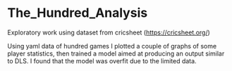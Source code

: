 # The_Hundred_Analysis
Exploratory work using dataset from cricsheet (https://cricsheet.org/)

Using yaml data of hundred games I plotted a couple of graphs of some player statistics, then trained a model aimed at producing an output similar to DLS. I found that the model was overfit due to the limited data.
